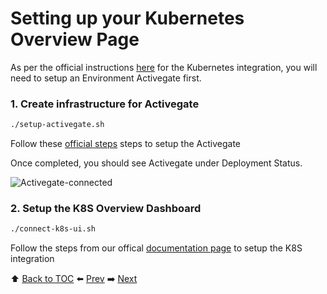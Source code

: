# Setting up your Kubernetes Overview Page

As per the official instructions [here](https://www.dynatrace.com/support/help/technology-support/cloud-platforms/kubernetes/installation-and-operation/further-integrations/connect-your-kubernetes-clusters-to-dynatrace/) for the Kubernetes integration, you will need to setup an Environment Activegate first.

### 1. Create infrastructure for Activegate

``` bash
./setup-activegate.sh
```

Follow these [official steps](https://www.dynatrace.com/support/help/setup-and-configuration/activegate/installation/install-an-environment-activegate/#expand-103if-youre-on-an-ubuntu-server) steps to setup the Activegate

Once completed, you should see Activegate under Deployment Status.

![Activegate-connected](https://github.com/Nodnarboen/HOT-k8s/blob/master/assets/Picture9.1.png)

### 2. Setup the K8S Overview Dashboard

``` bash
./connect-k8s-ui.sh
```

Follow the steps from our offical [documentation page](https://www.dynatrace.com/support/help/technology-support/cloud-platforms/kubernetes/installation-and-operation/further-integrations/connect-your-kubernetes-clusters-to-dynatrace/) to setup the K8S integration

:arrow_up: [Back to TOC](/README.md) :arrow_left: [Prev](../lab2/README.md)   :arrow_right: [Next](../lab4/README.md)  
